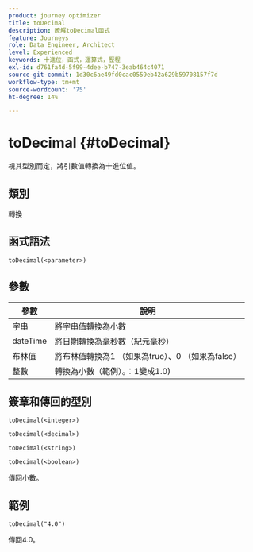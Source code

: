 ```yaml
---
product: journey optimizer
title: toDecimal
description: 瞭解toDecimal函式
feature: Journeys
role: Data Engineer, Architect
level: Experienced
keywords: 十進位，函式，運算式，歷程
exl-id: d761fa4d-5f99-4dee-b747-3eab464c4071
source-git-commit: 1d30c6ae49fd0cac0559eb42a629b59708157f7d
workflow-type: tm+mt
source-wordcount: '75'
ht-degree: 14%

---
```


# toDecimal {#toDecimal}

視其型別而定，將引數值轉換為十進位值。

## 類別

轉換

## 函式語法

`toDecimal(<parameter>)`

## 參數

| 參數 | 說明 |
|--- |--- |
| 字串 | 將字串值轉換為小數 |
| dateTime | 將日期轉換為毫秒數（紀元毫秒） |
| 布林值 | 將布林值轉換為1 （如果為true）、0 （如果為false） |
| 整數 | 轉換為小數（範例）。：1變成1.0) |

## 簽章和傳回的型別

`toDecimal(<integer>)`

`toDecimal(<decimal>)`

`toDecimal(<string>)`

`toDecimal(<boolean>)`

傳回小數。

## 範例

`toDecimal("4.0")`

傳回4.0。
